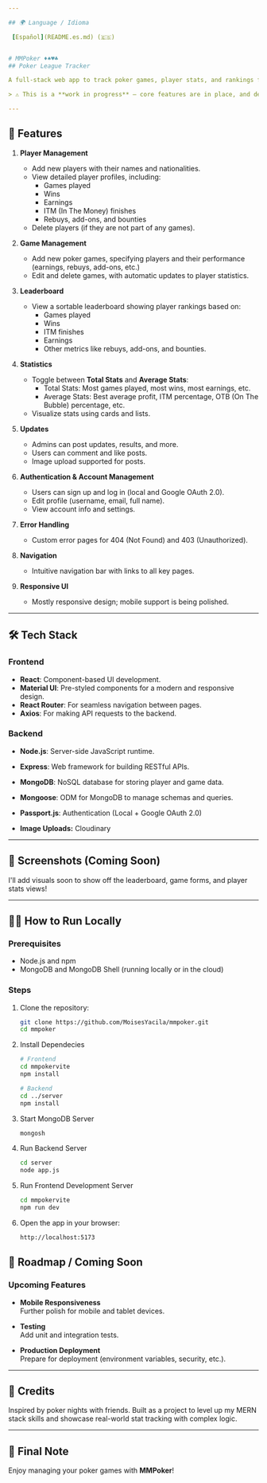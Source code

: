 ```yaml
---

## 🌍 Language / Idioma

 [Español](README.es.md) (🇪🇸)


# MMPoker ♦️♠️♥️♣️
## Poker League Tracker

A full-stack web app to track poker games, player stats, and rankings for casual poker nights or local leagues. Built with the MERN stack (MongoDB, Express, React, Node.js), this app automatically calculates individual and global stats after each game.

> ⚠️ This is a **work in progress** — core features are in place, and development is ongoing!

---
```


## 🚀 Features
1. **Player Management**
   - Add new players with their names and nationalities.
   - View detailed player profiles, including:
     - Games played
     - Wins
     - Earnings
     - ITM (In The Money) finishes
     - Rebuys, add-ons, and bounties
   - Delete players (if they are not part of any games).

2. **Game Management**
   - Add new poker games, specifying players and their performance (earnings, rebuys, add-ons, etc.)
   - Edit and delete games, with automatic updates to player statistics.

3. **Leaderboard**
   - View a sortable leaderboard showing player rankings based on:
     - Games played
     - Wins
     - ITM finishes
     - Earnings
     - Other metrics like rebuys, add-ons, and bounties.

4. **Statistics**
   - Toggle between **Total Stats** and **Average Stats**:
     - Total Stats: Most games played, most wins, most earnings, etc.
     - Average Stats: Best average profit, ITM percentage, OTB (On The Bubble) percentage, etc.
   - Visualize stats using cards and lists.

5. **Updates**
   - Admins can post updates, results, and more.
   - Users can comment and like posts.
   - Image upload supported for posts.

6. **Authentication & Account Management**
   - Users can sign up and log in (local and Google OAuth 2.0).
   - Edit profile (username, email, full name).
   - View account info and settings.

7. **Error Handling**
   - Custom error pages for 404 (Not Found) and 403 (Unauthorized).

8. **Navigation**
   - Intuitive navigation bar with links to all key pages.

9. **Responsive UI**
   - Mostly responsive design; mobile support is being polished.

---

## 🛠️ Tech Stack

### **Frontend**
- **React**: Component-based UI development.
- **Material UI**: Pre-styled components for a modern and responsive design.
- **React Router**: For seamless navigation between pages.
- **Axios**: For making API requests to the backend.

### **Backend**
- **Node.js**: Server-side JavaScript runtime.
- **Express**: Web framework for building RESTful APIs.
- **MongoDB**: NoSQL database for storing player and game data.
- **Mongoose**: ODM for MongoDB to manage schemas and queries.
- **Passport.js**: Authentication (Local + Google OAuth 2.0)

- **Image Uploads:** Cloudinary

---

## 📸 Screenshots (Coming Soon)

I'll add visuals soon to show off the leaderboard, game forms, and player stats views!

---

## 🧑‍💻 How to Run Locally
### Prerequisites
- Node.js and npm
- MongoDB and MongoDB Shell (running locally or in the cloud)

### Steps
1. Clone the repository:
   ```bash
   git clone https://github.com/MoisesYacila/mmpoker.git
   cd mmpoker

2. Install Dependecies
   ```bash
   # Frontend
   cd mmpokervite
   npm install

   # Backend
   cd ../server
   npm install
3. Start MongoDB Server
   ```bash
   mongosh

4. Run Backend Server
     ```bash
    cd server
    node app.js

5. Run Frontend Development Server
   ```bash
   cd mmpokervite
   npm run dev

6. Open the app in your browser:
    ```bash
    http://localhost:5173

## 📅 Roadmap / Coming Soon

### Upcoming Features

- **Mobile Responsiveness**  
  Further polish for mobile and tablet devices.

- **Testing**  
  Add unit and integration tests.

- **Production Deployment**  
  Prepare for deployment (environment variables, security, etc.).

---

## 🌟 Credits

Inspired by poker nights with friends. Built as a project to level up my MERN stack skills and showcase real-world stat tracking with complex logic.

---

## 🎉 Final Note

Enjoy managing your poker games with **MMPoker**!
